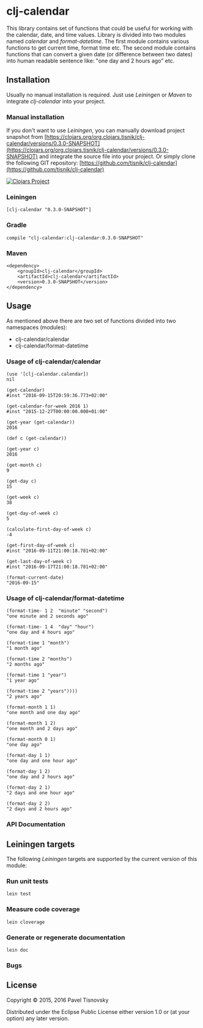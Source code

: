 # clj-calendar

This library contains set of functions that could be useful for working with
the calendar, date, and time values. Library is divided into two modules named
*calendar* and *format-datetime*. The first module contains various functions
to get current time, format time etc. The second module contains functions that
can convert a given date (or difference between two dates) into human readable
sentence like: "one day and 2 hours ago" etc.

## Installation

Usually no manual installation is required. Just use *Leiningen* or *Maven* to
integrate *clj-calendar* into your project.

### Manual installation

If you don't want to use *Leiningen*, you can manually download project snapshot
from
[https://clojars.org/org.clojars.tisnik/clj-calendar/versions/0.3.0-SNAPSHOT](https://clojars.org/org.clojars.tisnik/clj-calendar/versions/0.3.0-SNAPSHOT)
and integrate the source file into your project. Or simply clone the following
GIT repository:
[https://github.com/tisnik/clj-calendar](https://github.com/tisnik/clj-calendar)

[![Clojars Project](https://img.shields.io/clojars/v/org.clojars.tisnik/clj-calendar.svg)](https://clojars.org/org.clojars.tisnik/clj-calendar)

### Leiningen

    [clj-calendar "0.3.0-SNAPSHOT"]

### Gradle

    compile "clj-calendar:clj-calendar:0.3.0-SNAPSHOT"

### Maven

    <dependency>
        <groupId>clj-calendar</groupId>
        <artifactId>clj-calendar</artifactId>
        <version>0.3.0-SNAPSHOT</version>
    </dependency>

## Usage

As mentioned above there are two set of functions divided into two namespaces
(modules):

- clj-calendar/calendar
- clj-calendar/format-datetime

### Usage of clj-calendar/calendar

    (use '[clj-calendar.calendar])
    nil

    (get-calendar)
    #inst "2016-09-15T20:59:36.773+02:00"

    (get-calendar-for-week 2016 1)
    #inst "2015-12-27T00:00:00.000+01:00"

    (get-year (get-calendar))
    2016

    (def c (get-calendar))

    (get-year c)
    2016

    (get-month c)
    9

    (get-day c)
    15

    (get-week c)
    38

    (get-day-of-week c)
    5

    (calculate-first-day-of-week c)
    -4

    (get-first-day-of-week c)
    #inst "2016-09-11T21:00:18.781+02:00"

    (get-last-day-of-week c)
    #inst "2016-09-17T21:00:18.781+02:00"

    (format-current-date)
    "2016-09-15"


### Usage of clj-calendar/format-datetime

    (format-time- 1 2  "minute" "second")
    "one minute and 2 seconds ago"

    (format-time- 1 4  "day" "hour")
    "one day and 4 hours ago"

    (format-time 1 "month")
    "1 month ago"

    (format-time 2 "months")
    "2 months ago"

    (format-time 1 "year")
    "1 year ago"

    (format-time 2 "years"))))
    "2 years ago"

    (format-month 1 1)
    "one month and one day ago"

    (format-month 1 2)
    "one month and 2 days ago"

    (format-month 0 1)
    "one day ago"

    (format-day 1 1)
    "one day and one hour ago"

    (format-day 1 2)
    "one day and 2 hours ago"

    (format-day 2 1)
    "2 days and one hour ago"

    (format-day 2 2)
    "2 days and 2 hours ago"

### API Documentation

## Leiningen targets

The following *Leiningen* targets are supported by the current version of this module:

### Run unit tests

    lein test

### Measure code coverage

    lein cloverage

### Generate or regenerate documentation

    lein doc

### Bugs

## License

Copyright © 2015, 2016  Pavel Tisnovsky

Distributed under the Eclipse Public License either version 1.0 or (at
your option) any later version.

